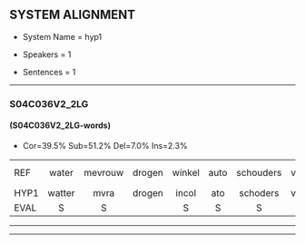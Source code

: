 
## SYSTEM ALIGNMENT

- System Name = hyp1

- Speakers = 1

- Sentences = 1

---

### S04C036V2_2LG

#### (S04C036V2_2LG-words)

- Cor=39.5%	Sub=51.2%	Del=7.0%	Ins=2.3%

|  |  |  |  |  |  |  |  |  |  |  |  |  |  |  |  |  |  |  |  |  |  |  |  |  |  |  |  |  |  |  |  |  |  |  |  |  |  |  |  |  |  |  |  |
|:--- |:---:|:---:|:---:|:---:|:---:|:---:|:---:|:---:|:---:|:---:|:---:|:---:|:---:|:---:|:---:|:---:|:---:|:---:|:---:|:---:|:---:|:---:|:---:|:---:|:---:|:---:|:---:|:---:|:---:|:---:|:---:|:---:|:---:|:---:|:---:|:---:|:---:|:---:|:---:|:---:|:---:|:---:|:---:|
| REF | water | mevrouw | drogen | winkel | auto | schouders | verhaal | koning | moeilijk | speelplaats | drinken | hoofdpijn | regen | vliegtuig | stoppen | opnieuw | gooien | sneeuwen | moeder | liedje | potlood | fietsbel | vinger |  | dichtbij | meisje | * | * | chauffeur | muziek | waarom | scheuren | lawaai | zwemmen | vuurwerk | appel | cola | kussen | eerste*(eerst) | circus | kleuren | voetbal | vlinder |
| HYP1 | watter | mvra | drogen | incol | ato | schoders | verhaal | onin | moeilijk | speelplaats | drinken | hoofdpijn | lezen | vliegtuig | soppen | opneel | hoeien | neen | moeder | lie | potnoot | fietsbel | vinger | dicht | bij | meisje |  |  | chauffeur | muziek | warom | cfeuren | lawai | zwimmen | vuurwerk | appel | kola | kussen |  | eerst | sigkluskleuren | voetbal | minder |
| EVAL | S | S |  | S | S | S |  | S |  |  |  |  | S |  | S | S | S | S |  | S | S |  |  | I | S |  | D | D |  |  | S | S | S | S |  |  | S |  | D | S | S |  | S |
---

---

